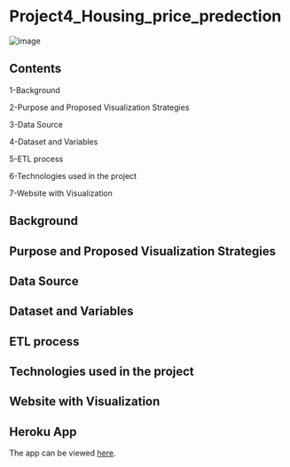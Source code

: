 # Project4_Housing_price_predection

![image]()

## Contents

1-Background

2-Purpose and Proposed Visualization Strategies

3-Data Source

4-Dataset and Variables

5-ETL process

6-Technologies used in the project

7-Website with Visualization

## Background

## Purpose and Proposed Visualization Strategies

## Data Source

## Dataset and Variables

## ETL process

## Technologies used in the project

## Website with Visualization

## Heroku App

The app can be viewed [here]().
